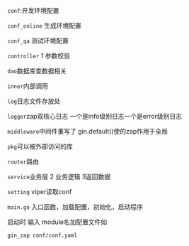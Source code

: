`conf`:开发环境配置

`conf_online` 生成环境配置

`conf_qa` 测试环境配置

`controller` 1 参数校验

`dao`数据库查数据相关

`inner`内部调用

`log`日志文件存放处

`logger`zap双核心日志 一个是info级别日志一个是error级别日志

`middleware`中间件重写了 gin.default()使的zap作用于全局

`pkg`可以被外部访问的库

`router`路由

`service`业务层 2 业务逻辑 3返回数据

`setting` viper读取conf

`main.go` 入口函数，加载配置，初始化，启动程序

启动时 输入 module名加配置文件如
    
    gin_zap conf/conf.yaml
